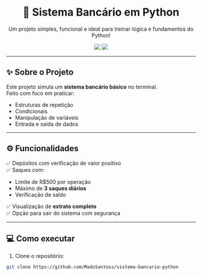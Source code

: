 <h1 align="center">💸 Sistema Bancário em Python</h1>
<p align="center">
  Um projeto simples, funcional e ideal para treinar lógica e fundamentos do Python!  
</p>

<div align="center">
  <img src="https://img.shields.io/badge/Python-3.10+-yellow?logo=python&logoColor=white&style=for-the-badge"/>
  <img src="https://img.shields.io/badge/Projeto-Iniciante-blueviolet?style=for-the-badge"/>
</div>

---

## ✨ Sobre o Projeto

Este projeto simula um **sistema bancário básico** no terminal.  
Feito com foco em praticar:
- Estruturas de repetição
- Condicionais
- Manipulação de variáveis
- Entrada e saída de dados

---

## ⚙️ Funcionalidades

✅ Depósitos com verificação de valor positivo  
✅ Saques com:
- Limite de R$500 por operação
- Máximo de **3 saques diários**
- Verificação de saldo

✅ Visualização de **extrato completo**  
✅ Opção para sair do sistema com segurança

---

## 💻 Como executar

1. Clone o repositório:
```bash
git clone https://github.com/MaduSantoss/sistema-bancario-python
